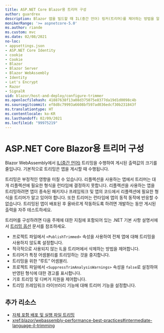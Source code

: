 ```yaml
---
title: ASP.NET Core Blazor용 트리머 구성
author: guardrex
description: Blazor 앱을 빌드할 때 IL(중간 언어) 링커(트리머)를 제어하는 방법을 알아봅니다.
monikerRange: '>= aspnetcore-5.0'
ms.author: riande
ms.custom: mvc
ms.date: 02/08/2021
no-loc:
- appsettings.json
- ASP.NET Core Identity
- cookie
- Cookie
- Blazor
- Blazor Server
- Blazor WebAssembly
- Identity
- Let's Encrypt
- Razor
- SignalR
uid: blazor/host-and-deploy/configure-trimmer
ms.openlocfilehash: 41887638f13a08d375075e8377da19d1d0098c4b
ms.sourcegitcommit: ef8d8c79993a6608bf597ad036edcf30b231843f
ms.translationtype: HT
ms.contentlocale: ko-KR
ms.lasthandoff: 02/09/2021
ms.locfileid: "99975219"
---
```

# <a name="configure-the-trimmer-for-aspnet-core-blazor"></a>ASP.NET Core Blazor용 트리머 구성

Blazor WebAssembly에서 [IL(중간 언어)](/dotnet/standard/managed-code#intermediate-language--execution) 트리밍을 수행하여 게시된 출력값의 크기를 줄입니다. 기본적으로 트리밍은 앱을 게시할 때 수행됩니다.

트리밍은 부정적인 영향을 미칠 수 있습니다. 리플렉션을 사용하는 앱에서 트리머는 대개 리플렉션에 필요한 형식을 런타임에 결정하지 못합니다. 리플렉션을 사용하는 앱을 트리밍하려면 앱이 종속된 패키지나 프레임워크 및 앱의 코드에서 리플렉션에 필요한 형식을 트리머가 알고 있어야 합니다. 또한 트리머는 런타임에 앱의 동적 동작에 반응할 수 없습니다. 트리밍된 앱이 배포된 후 올바르게 작동하도록 하려면 개발하는 동안 게시된 출력을 자주 테스트하세요.

트리머를 구성하려면 다음 주제에 대한 지침에 포함되어 있는 .NET 기본 사항 설명서에서 [트리밍 옵션](/dotnet/core/deploying/trimming-options) 문서를 참조하세요.

* 프로젝트 파일에서 `<PublishTrimmed>` 속성을 사용하여 전체 앱에 대해 트리밍을 사용하지 않도록 설정합니다.
* 적극적으로 사용되지 않는 IL을 트리머에서 삭제하는 방법을 제어합니다.
* 트리머가 특정 어셈블리를 트리밍하는 것을 중지합니다.
* 트리밍을 위한 “루트” 어셈블리.
* 프로젝트 파일에서 `<SuppressTrimAnalysisWarnings>` 속성을 `false`로 설정하여 반영된 형식에 대한 경고를 표시합니다.
* 기호 트리밍 및 디버거 지원을 제어합니다.
* 트리밍 프레임워크 라이브러리 기능에 대해 트리머 기능을 설정합니다.

## <a name="additional-resources"></a>추가 리소스

* [자체 포함 배포 및 실행 파일 트리밍](/dotnet/core/deploying/trim-self-contained)
* <xref:blazor/webassembly-performance-best-practices#intermediate-language-il-trimming>
